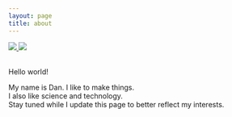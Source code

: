 ```yaml
---
layout: page
title: about
---
```

  <div class='col-sm-12 col-xs-12' id='na'>
    <div class='row' id='na'>
      <a class='hover_image' href='#'>
          <img src='https://www.danjcook.com/images/me_box.png'/>
          <img  src='https://www.danjcook.com/images/me.png' class='hide' />
      </a>
		</div>
    <br>
		<div class='row' id='na'>
      <p>Hello world!</p>
      <p>My name is Dan. I like to make things. <br>I also like science and technology. <br>Stay tuned while I update this page to better reflect my interests.</p>
    </div>
  </div>
